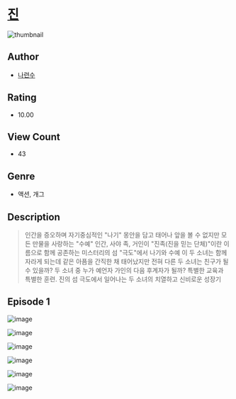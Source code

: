 # [진<zin>](https://comic.naver.com/challenge/list?titleId=810175)
![thumbnail](https://image-comic.pstatic.net/user_contents_data/challenge_comic/2023/05/23/337337/upload_7291669990454157921_480x623.jpeg)

## Author
- [나련수](https://comic.naver.com/artistTitle?id=337337)

## Rating
- 10.00

## View Count
- 43

## Genre
- 액션, 개그

## Description
> 인간을 증오하며 자기중심적인 "나기" 몽안을 담고 태어나 앞을 볼 수 없지만 모든 만물을 사랑하는 "수예" 인간, 사야 족, 거인이 "진족(진을 믿는 단체)"이란 이름으로 함께 공존하는 미스터리의 섬 "극도"에서 나기와 수예 이 두 소녀는 함께 자라게 되는데 같은 아픔을 간직한 채 태어났지만 전혀 다른 두 소녀는 친구가 될 수 있을까? 두 소녀 중 누가 예언자 가인의 다음 후계자가 될까? 특별한 교육과 특별한 훈련. 진의 섬 극도에서 일어나는 두 소녀의 치열하고 신비로운 성장기


## Episode 1
![image](https://image-comic.pstatic.net/user_contents_data/challenge_comic/2023/05/23/337337/upload_3702294456043791155.jpeg)

![image](https://image-comic.pstatic.net/user_contents_data/challenge_comic/2023/05/23/337337/upload_7075499385935782241.jpeg)

![image](https://image-comic.pstatic.net/user_contents_data/challenge_comic/2023/05/23/337337/upload_3473229020461805881.jpeg)

![image](https://image-comic.pstatic.net/user_contents_data/challenge_comic/2023/05/23/337337/upload_7162243179066044471.jpeg)

![image](https://image-comic.pstatic.net/user_contents_data/challenge_comic/2023/05/23/337337/upload_7076338523861758773.jpeg)

![image](https://image-comic.pstatic.net/user_contents_data/challenge_comic/2023/05/23/337337/upload_4049691970983191140.jpeg)
